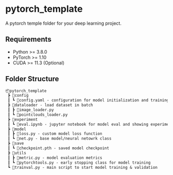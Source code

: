 # pytorch_template

A pytorch temple folder for your deep learning project.

## Requirements

- Python >= 3.8.0
- PyTorch >= 1.10
- CUDA >= 11.3 (Optional)

## Folder Structure

```txt
📦pytorch_template
 ┣ 📂config
 ┃ ┗ 📜config.yaml - configuration for model initialization and training setup
 ┣ 📂dataloader - load dataset in batch 
 ┃ ┣ 📜image_loader.py 
 ┃ ┗ 📜pointclouds_loader.py
 ┣ 📂experiment
 ┃ ┗ 📜eval.ipynb - jupyter notebook for model eval and showing experiment results
 ┣ 📂model
 ┃ ┣ 📜loss.py - custom model loss function 
 ┃ ┗ 📜net.py - base model/neural netowrk class
 ┣ 📂save
 ┃ ┗ 📜checkpoint.pth - saved model checkpoint
 ┣ 📂utils
 ┃ ┣ 📜metric.py - model evaluation metrics
 ┃ ┗ 📜pytorchtools.py - early stopping class for model training
 ┗ 📜trainval.py - main script to start model training & validation
```
